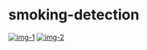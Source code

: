 # smoking-detection


<a href="https://imgbb.com/"><img src="https://i.ibb.co/Lv7ncyt/img-1.png" alt="img-1" border="0"></a>
<a href="https://ibb.co/HqJwy0c"><img src="https://i.ibb.co/HqJwy0c/img-2.png"  alt="img-2" border="0"></a>
